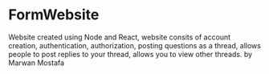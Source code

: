 # FormWebsite

Website created using Node and React, 
website consits of 
account creation,
authentication,
authorization, 
posting questions as a thread, 
allows people to post replies to your thread,
allows you to view other threads.
by Marwan Mostafa
